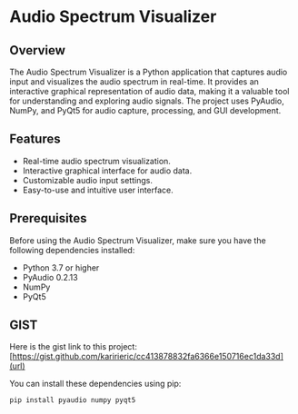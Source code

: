 # Audio Spectrum Visualizer

## Overview

The Audio Spectrum Visualizer is a Python application that captures audio input and visualizes the audio spectrum in real-time. It provides an interactive graphical representation of audio data, making it a valuable tool for understanding and exploring audio signals. The project uses PyAudio, NumPy, and PyQt5 for audio capture, processing, and GUI development.

## Features

- Real-time audio spectrum visualization.
- Interactive graphical interface for audio data.
- Customizable audio input settings.
- Easy-to-use and intuitive user interface.

## Prerequisites

Before using the Audio Spectrum Visualizer, make sure you have the following dependencies installed:

- Python 3.7 or higher
- PyAudio 0.2.13
- NumPy
- PyQt5

## GIST
Here is the gist link to this project:
[https://gist.github.com/karirieric/cc413878832fa6366e150716ec1da33d](url)

You can install these dependencies using pip:

```bash
pip install pyaudio numpy pyqt5

